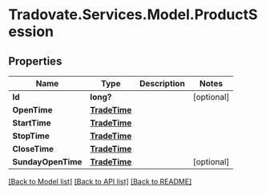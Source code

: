 # Tradovate.Services.Model.ProductSession
## Properties

Name | Type | Description | Notes
------------ | ------------- | ------------- | -------------
**Id** | **long?** |  | [optional] 
**OpenTime** | [**TradeTime**](TradeTime.md) |  | 
**StartTime** | [**TradeTime**](TradeTime.md) |  | 
**StopTime** | [**TradeTime**](TradeTime.md) |  | 
**CloseTime** | [**TradeTime**](TradeTime.md) |  | 
**SundayOpenTime** | [**TradeTime**](TradeTime.md) |  | [optional] 

[[Back to Model list]](../README.md#documentation-for-models) [[Back to API list]](../README.md#documentation-for-api-endpoints) [[Back to README]](../README.md)

